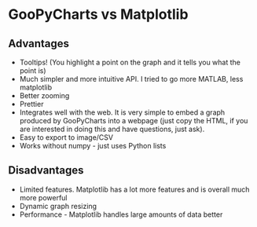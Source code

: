# GooPyCharts vs Matplotlib

## Advantages
- Tooltips! (You highlight a point on the graph and it tells you what the point is)
- Much simpler and more intuitive API. I tried to go more MATLAB, less matplotlib
- Better zooming
- Prettier
- Integrates well with the web. It is very simple to embed a graph produced by GooPyCharts into a webpage (just copy the HTML, if you are interested in doing this and have questions, just ask).
- Easy to export to image/CSV
- Works without numpy - just uses Python lists

## Disadvantages
- Limited features. Matplotlib has a lot more features and is overall much more powerful
- Dynamic graph resizing
- Performance - Matplotlib handles large amounts of data better
